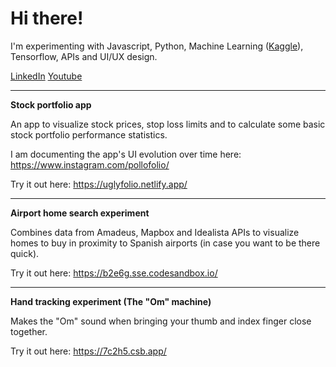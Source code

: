 # Hi there!

I'm experimenting with Javascript, Python, Machine Learning (<a href="https://www.kaggle.com/vanzelleb">Kaggle</a>), Tensorflow, APIs and UI/UX design.

<a href="https://www.linkedin.com/in/hwandsleb/">LinkedIn</a>
<a href="https://www.youtube.com/channel/UCcu6_Z6PNjeN4ML_T8EnVnw">Youtube</a>

---
**Stock portfolio app**

An app to visualize stock prices, stop loss limits and to calculate some basic stock portfolio performance statistics.

I am documenting the app's UI evolution over time here:
https://www.instagram.com/pollofolio/

Try it out here: 
https://uglyfolio.netlify.app/

---

**Airport home search experiment**

Combines data from Amadeus, Mapbox and Idealista APIs to visualize homes to buy in proximity to Spanish airports (in case you want to be there quick).

Try it out here: 
https://b2e6g.sse.codesandbox.io/

---

**Hand tracking experiment (The "Om" machine)**

Makes the "Om" sound when bringing your thumb and index finger close together.

Try it out here: 
https://7c2h5.csb.app/



<!---
vanzelleb/vanzelleb is a ✨ special ✨ repository because its `README.md` (this file) appears on your GitHub profile.
You can click the Preview link to take a look at your changes.
--->
